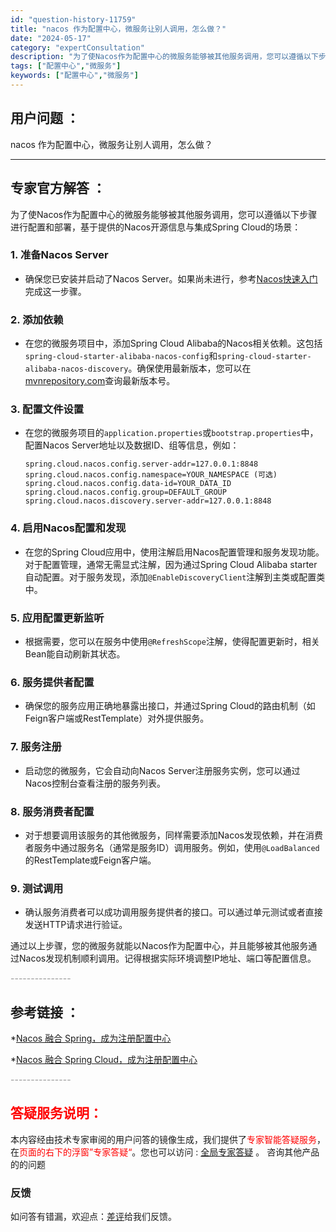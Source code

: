 ```yaml
---
id: "question-history-11759"
title: "nacos 作为配置中心，微服务让别人调用，怎么做？"
date: "2024-05-17"
category: "expertConsultation"
description: "为了使Nacos作为配置中心的微服务能够被其他服务调用，您可以遵循以下步骤进行配置和部署，基于提供的Nacos开源信息与集成Spring Cloud的场景：### 1. 准备Nacos Server- 确保您已安装并启动了Nacos Server。如果尚未进行，参考[Nacos快速入门](../qu"
tags: ["配置中心","微服务"]
keywords: ["配置中心","微服务"]
---
```


## 用户问题 ： 
 nacos 作为配置中心，微服务让别人调用，怎么做？  

---------------
## 专家官方解答 ：

为了使Nacos作为配置中心的微服务能够被其他服务调用，您可以遵循以下步骤进行配置和部署，基于提供的Nacos开源信息与集成Spring Cloud的场景：

### 1. 准备Nacos Server
- 确保您已安装并启动了Nacos Server。如果尚未进行，参考[Nacos快速入门](../quickstart/quick-start.md)完成这一步骤。

### 2. 添加依赖
- 在您的微服务项目中，添加Spring Cloud Alibaba的Nacos相关依赖。这包括`spring-cloud-starter-alibaba-nacos-config`和`spring-cloud-starter-alibaba-nacos-discovery`。确保使用最新版本，您可以在[mvnrepository.com](https://mvnrepository.com/)查询最新版本号。

### 3. 配置文件设置
- 在您的微服务项目的`application.properties`或`bootstrap.properties`中，配置Nacos Server地址以及数据ID、组等信息，例如：
  
  ```
  spring.cloud.nacos.config.server-addr=127.0.0.1:8848
  spring.cloud.nacos.config.namespace=YOUR_NAMESPACE (可选)
  spring.cloud.nacos.config.data-id=YOUR_DATA_ID
  spring.cloud.nacos.config.group=DEFAULT_GROUP
  spring.cloud.nacos.discovery.server-addr=127.0.0.1:8848
  ```

### 4. 启用Nacos配置和发现
- 在您的Spring Cloud应用中，使用注解启用Nacos配置管理和服务发现功能。对于配置管理，通常无需显式注解，因为通过Spring Cloud Alibaba starter自动配置。对于服务发现，添加`@EnableDiscoveryClient`注解到主类或配置类中。

### 5. 应用配置更新监听
- 根据需要，您可以在服务中使用`@RefreshScope`注解，使得配置更新时，相关Bean能自动刷新其状态。

### 6. 服务提供者配置
- 确保您的服务应用正确地暴露出接口，并通过Spring Cloud的路由机制（如Feign客户端或RestTemplate）对外提供服务。

### 7. 服务注册
- 启动您的微服务，它会自动向Nacos Server注册服务实例，您可以通过Nacos控制台查看注册的服务列表。

### 8. 服务消费者配置
- 对于想要调用该服务的其他微服务，同样需要添加Nacos发现依赖，并在消费者服务中通过服务名（通常是服务ID）调用服务。例如，使用`@LoadBalanced`的RestTemplate或Feign客户端。

### 9. 测试调用
- 确认服务消费者可以成功调用服务提供者的接口。可以通过单元测试或者直接发送HTTP请求进行验证。

通过以上步骤，您的微服务就能以Nacos作为配置中心，并且能够被其他服务通过Nacos发现机制顺利调用。记得根据实际环境调整IP地址、端口等配置信息。


<font color="#949494">---------------</font> 


## 参考链接 ：

*[Nacos 融合 Spring，成为注册配置中心](https://nacos.io/docs/latest/ecology/use-nacos-with-spring)
 
 *[Nacos 融合 Spring Cloud，成为注册配置中心](https://nacos.io/docs/latest/ecology/use-nacos-with-spring-cloud)


 <font color="#949494">---------------</font> 
 


## <font color="#FF0000">答疑服务说明：</font> 

本内容经由技术专家审阅的用户问答的镜像生成，我们提供了<font color="#FF0000">专家智能答疑服务</font>，在<font color="#FF0000">页面的右下的浮窗”专家答疑“</font>。您也可以访问 : [全局专家答疑](https://answer.opensource.alibaba.com/docs/intro) 。 咨询其他产品的的问题

### 反馈
如问答有错漏，欢迎点：[差评](https://ai.nacos.io/user/feedbackByEnhancerGradePOJOID?enhancerGradePOJOId=13786)给我们反馈。
